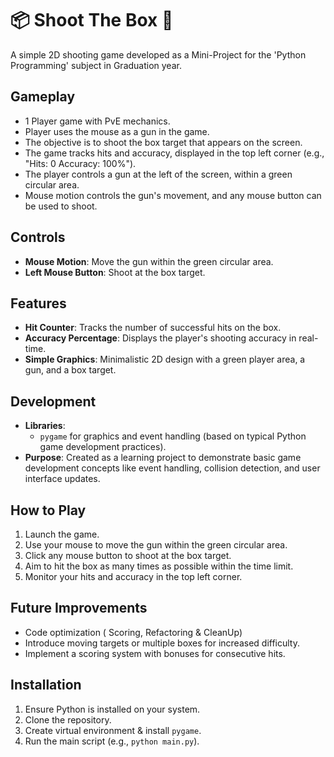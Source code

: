 
# 📦 Shoot The Box 🔫

A simple 2D shooting game developed as a Mini-Project for the 'Python Programming' subject in Graduation year.

## Gameplay

- 1 Player game with PvE mechanics.
- Player uses the mouse as a gun in the game.
- The objective is to shoot the box target that appears on the screen.
- The game tracks hits and accuracy, displayed in the top left corner (e.g., "Hits: 0 Accuracy: 100%").
- The player controls a gun at the left of the screen, within a green circular area.
- Mouse motion controls the gun's movement, and any mouse button can be used to shoot.

## Controls

- **Mouse Motion**: Move the gun within the green circular area.
- **Left Mouse Button**: Shoot at the box target.

## Features

- **Hit Counter**: Tracks the number of successful hits on the box.
- **Accuracy Percentage**: Displays the player's shooting accuracy in real-time.
- **Simple Graphics**: Minimalistic 2D design with a green player area, a gun, and a box target.

## Development

- **Libraries**:  
    - `pygame` for graphics and event handling (based on typical Python game development practices).
- **Purpose**: Created as a learning project to demonstrate basic game development concepts like event handling, collision detection, and user interface updates.

## How to Play

1. Launch the game.
2. Use your mouse to move the gun within the green circular area.
3. Click any mouse button to shoot at the box target.
4. Aim to hit the box as many times as possible within the time limit.
5. Monitor your hits and accuracy in the top left corner.

## Future Improvements

- Code optimization ( Scoring, Refactoring & CleanUp) 
- Introduce moving targets or multiple boxes for increased difficulty.
- Implement a scoring system with bonuses for consecutive hits.

## Installation

1. Ensure Python is installed on your system.
2. Clone the repository.
3. Create virtual environment & install `pygame`.
3. Run the main script (e.g., `python main.py`).

